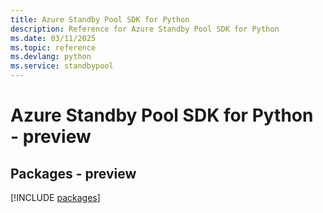 ```yaml
---
title: Azure Standby Pool SDK for Python
description: Reference for Azure Standby Pool SDK for Python
ms.date: 03/11/2025
ms.topic: reference
ms.devlang: python
ms.service: standbypool
---
```

# Azure Standby Pool SDK for Python - preview
## Packages - preview
[!INCLUDE [packages](standby-pool-index.md)]